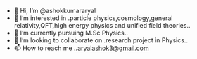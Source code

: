 - 👋 Hi, I’m @ashokkumararyal
- 👀 I’m interested in .particle physics,cosmology,general relativity,QFT,high energy physics and unified field theories..
- 🌱 I’m currently pursuing M.Sc Physics..
- 💞️ I’m looking to collaborate on .research project in Physics..
- 📫 How to reach me ..aryalashok3@gmail.com

<!---
ashokkumararyal/ashokkumararyal is a ✨ special ✨ repository because its `README.md` (this file) appears on your GitHub profile.
You can click the Preview link to take a look at your changes.
--->
